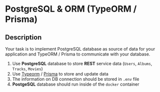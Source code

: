 # PostgreSQL & ORM (TypeORM / Prisma)

## Description

Your task is to implement PostgreSQL database as source of data for your application and TypeORM / Prisma to communicate with your database.

1. Use **PostgreSQL** database to store **REST** service data (`Users`, `Albums`, `Tracks`, `Movies`)
2. Use [Typeorm](https://typeorm.io/#/) / [Prisma](https://www.prisma.io/) to store and update data
3. The information on DB connection should be stored in `.env` file
4. **PostgeSQL** database should run inside of the `docker` container